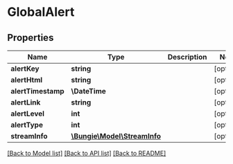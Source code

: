 # GlobalAlert

## Properties
Name | Type | Description | Notes
------------ | ------------- | ------------- | -------------
**alertKey** | **string** |  | [optional] 
**alertHtml** | **string** |  | [optional] 
**alertTimestamp** | **\DateTime** |  | [optional] 
**alertLink** | **string** |  | [optional] 
**alertLevel** | **int** |  | [optional] 
**alertType** | **int** |  | [optional] 
**streamInfo** | [**\Bungie\Model\StreamInfo**](StreamInfo.md) |  | [optional] 

[[Back to Model list]](../README.md#documentation-for-models) [[Back to API list]](../README.md#documentation-for-api-endpoints) [[Back to README]](../README.md)


